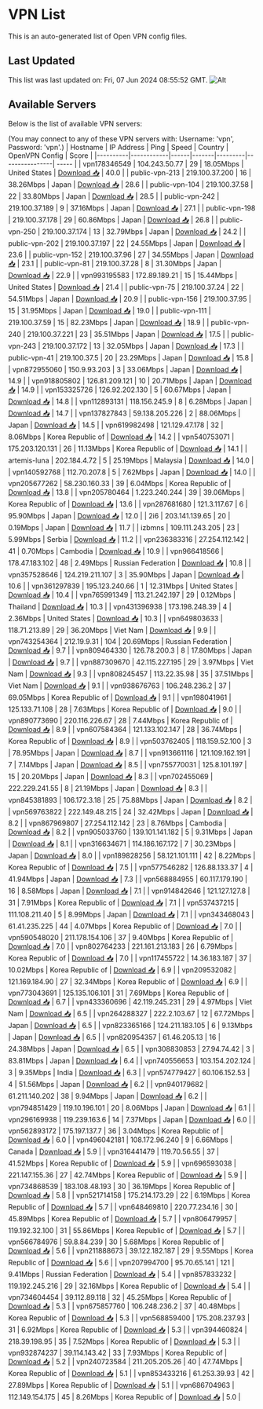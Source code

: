# VPN List

This is an auto-generated list of Open VPN config files.

## Last Updated

This list was last updated on: Fri, 07 Jun 2024 08:55:52 GMT.
![Alt](https://repobeats.axiom.co/api/embed/186b98318ef1479477931607c1ad7d823f12451f.svg "Repobeats analytics image")

## Available Servers

Below is the list of available VPN servers:

(You may connect to any of these VPN servers with: Username: 'vpn', Password: 'vpn'.)
| Hostname | IP Address | Ping | Speed | Country | OpenVPN Config | Score |
|----------|------------|------|-------|---------|----------------| ----- |
| vpn178346549 | 104.243.50.77 | 29 | 18.05Mbps | United States | [Download 📥](./configs/server_0_US.ovpn) | 40.0 |
| public-vpn-213 | 219.100.37.200 | 16 | 38.26Mbps | Japan | [Download 📥](./configs/server_1_JP.ovpn) | 28.6 |
| public-vpn-104 | 219.100.37.58 | 22 | 33.80Mbps | Japan | [Download 📥](./configs/server_2_JP.ovpn) | 28.5 |
| public-vpn-242 | 219.100.37.189 | 9 | 37.16Mbps | Japan | [Download 📥](./configs/server_3_JP.ovpn) | 27.1 |
| public-vpn-198 | 219.100.37.178 | 29 | 60.86Mbps | Japan | [Download 📥](./configs/server_4_JP.ovpn) | 26.8 |
| public-vpn-250 | 219.100.37.174 | 13 | 32.79Mbps | Japan | [Download 📥](./configs/server_5_JP.ovpn) | 24.2 |
| public-vpn-202 | 219.100.37.197 | 22 | 24.55Mbps | Japan | [Download 📥](./configs/server_6_JP.ovpn) | 23.6 |
| public-vpn-152 | 219.100.37.96 | 27 | 34.55Mbps | Japan | [Download 📥](./configs/server_7_JP.ovpn) | 23.1 |
| public-vpn-81 | 219.100.37.28 | 8 | 31.30Mbps | Japan | [Download 📥](./configs/server_8_JP.ovpn) | 22.9 |
| vpn993195583 | 172.89.189.21 | 15 | 15.44Mbps | United States | [Download 📥](./configs/server_9_US.ovpn) | 21.4 |
| public-vpn-75 | 219.100.37.24 | 22 | 54.51Mbps | Japan | [Download 📥](./configs/server_10_JP.ovpn) | 20.9 |
| public-vpn-156 | 219.100.37.95 | 15 | 31.95Mbps | Japan | [Download 📥](./configs/server_11_JP.ovpn) | 19.0 |
| public-vpn-111 | 219.100.37.59 | 15 | 82.23Mbps | Japan | [Download 📥](./configs/server_12_JP.ovpn) | 18.9 |
| public-vpn-240 | 219.100.37.221 | 23 | 35.51Mbps | Japan | [Download 📥](./configs/server_13_JP.ovpn) | 17.5 |
| public-vpn-243 | 219.100.37.172 | 13 | 32.05Mbps | Japan | [Download 📥](./configs/server_14_JP.ovpn) | 17.3 |
| public-vpn-41 | 219.100.37.5 | 20 | 23.29Mbps | Japan | [Download 📥](./configs/server_15_JP.ovpn) | 15.8 |
| vpn872955060 | 150.9.93.203 | 3 | 33.06Mbps | Japan | [Download 📥](./configs/server_16_JP.ovpn) | 14.9 |
| vpn918805802 | 126.81.209.121 | 10 | 20.71Mbps | Japan | [Download 📥](./configs/server_17_JP.ovpn) | 14.9 |
| vpn153325726 | 126.92.202.130 | 5 | 60.67Mbps | Japan | [Download 📥](./configs/server_18_JP.ovpn) | 14.8 |
| vpn112893131 | 118.156.245.9 | 8 | 6.28Mbps | Japan | [Download 📥](./configs/server_19_JP.ovpn) | 14.7 |
| vpn137827843 | 59.138.205.226 | 2 | 88.06Mbps | Japan | [Download 📥](./configs/server_20_JP.ovpn) | 14.5 |
| vpn619982498 | 121.129.47.178 | 32 | 8.06Mbps | Korea Republic of | [Download 📥](./configs/server_21_KR.ovpn) | 14.2 |
| vpn540753071 | 175.203.120.131 | 26 | 11.13Mbps | Korea Republic of | [Download 📥](./configs/server_22_KR.ovpn) | 14.1 |
| artemis-luna | 202.184.4.72 | 5 | 25.19Mbps | Malaysia | [Download 📥](./configs/server_23_MY.ovpn) | 14.0 |
| vpn140592768 | 112.70.207.8 | 5 | 7.62Mbps | Japan | [Download 📥](./configs/server_24_JP.ovpn) | 14.0 |
| vpn205677262 | 58.230.160.33 | 39 | 6.04Mbps | Korea Republic of | [Download 📥](./configs/server_25_KR.ovpn) | 13.8 |
| vpn205780464 | 1.223.240.244 | 39 | 39.06Mbps | Korea Republic of | [Download 📥](./configs/server_26_KR.ovpn) | 13.6 |
| vpn287681680 | 121.3.117.67 | 6 | 95.90Mbps | Japan | [Download 📥](./configs/server_27_JP.ovpn) | 12.0 |
| 2i6 | 203.141.139.65 | 20 | 0.19Mbps | Japan | [Download 📥](./configs/server_28_JP.ovpn) | 11.7 |
| izbmns | 109.111.243.205 | 23 | 5.99Mbps | Serbia | [Download 📥](./configs/server_29_RS.ovpn) | 11.2 |
| vpn236383316 | 27.254.112.142 | 41 | 0.70Mbps | Cambodia | [Download 📥](./configs/server_30_KH.ovpn) | 10.9 |
| vpn966418566 | 178.47.183.102 | 48 | 2.49Mbps | Russian Federation | [Download 📥](./configs/server_31_RU.ovpn) | 10.8 |
| vpn357528646 | 124.219.211.107 | 3 | 35.90Mbps | Japan | [Download 📥](./configs/server_32_JP.ovpn) | 10.6 |
| vpn361297839 | 195.123.240.66 | 1 | 12.31Mbps | United States | [Download 📥](./configs/server_33_US.ovpn) | 10.4 |
| vpn765991349 | 113.21.242.197 | 29 | 0.12Mbps | Thailand | [Download 📥](./configs/server_34_TH.ovpn) | 10.3 |
| vpn431396938 | 173.198.248.39 | 4 | 2.36Mbps | United States | [Download 📥](./configs/server_35_US.ovpn) | 10.3 |
| vpn649803633 | 118.71.213.89 | 29 | 36.20Mbps | Viet Nam | [Download 📥](./configs/server_36_VN.ovpn) | 9.9 |
| vpn743254364 | 212.19.9.31 | 104 | 20.69Mbps | Russian Federation | [Download 📥](./configs/server_37_RU.ovpn) | 9.7 |
| vpn809464330 | 126.78.200.3 | 8 | 17.80Mbps | Japan | [Download 📥](./configs/server_38_JP.ovpn) | 9.7 |
| vpn887309670 | 42.115.227.195 | 29 | 3.97Mbps | Viet Nam | [Download 📥](./configs/server_39_VN.ovpn) | 9.3 |
| vpn808245457 | 113.22.35.98 | 35 | 37.51Mbps | Viet Nam | [Download 📥](./configs/server_40_VN.ovpn) | 9.1 |
| vpn938676763 | 106.248.236.2 | 37 | 69.05Mbps | Korea Republic of | [Download 📥](./configs/server_41_KR.ovpn) | 9.1 |
| vpn198041961 | 125.133.71.108 | 28 | 7.63Mbps | Korea Republic of | [Download 📥](./configs/server_42_KR.ovpn) | 9.0 |
| vpn890773690 | 220.116.226.67 | 28 | 7.44Mbps | Korea Republic of | [Download 📥](./configs/server_43_KR.ovpn) | 8.9 |
| vpn607584364 | 121.133.102.147 | 28 | 36.74Mbps | Korea Republic of | [Download 📥](./configs/server_44_KR.ovpn) | 8.9 |
| vpn503762405 | 118.159.52.100 | 3 | 78.95Mbps | Japan | [Download 📥](./configs/server_45_JP.ovpn) | 8.7 |
| vpn913661116 | 121.109.162.191 | 7 | 7.14Mbps | Japan | [Download 📥](./configs/server_46_JP.ovpn) | 8.5 |
| vpn755770031 | 125.8.101.197 | 15 | 20.20Mbps | Japan | [Download 📥](./configs/server_47_JP.ovpn) | 8.3 |
| vpn702455069 | 222.229.241.55 | 8 | 21.19Mbps | Japan | [Download 📥](./configs/server_48_JP.ovpn) | 8.3 |
| vpn845381893 | 106.172.3.18 | 25 | 75.88Mbps | Japan | [Download 📥](./configs/server_49_JP.ovpn) | 8.2 |
| vpn569763822 | 222.149.48.215 | 24 | 32.42Mbps | Japan | [Download 📥](./configs/server_50_JP.ovpn) | 8.2 |
| vpn867969807 | 27.254.112.142 | 23 | 8.76Mbps | Cambodia | [Download 📥](./configs/server_51_KH.ovpn) | 8.2 |
| vpn905033760 | 139.101.141.182 | 5 | 9.31Mbps | Japan | [Download 📥](./configs/server_52_JP.ovpn) | 8.1 |
| vpn316634671 | 114.186.167.172 | 7 | 30.23Mbps | Japan | [Download 📥](./configs/server_53_JP.ovpn) | 8.0 |
| vpn189828256 | 58.121.101.111 | 42 | 8.22Mbps | Korea Republic of | [Download 📥](./configs/server_54_KR.ovpn) | 7.5 |
| vpn577546282 | 126.88.133.37 | 4 | 41.94Mbps | Japan | [Download 📥](./configs/server_55_JP.ovpn) | 7.3 |
| vpn568884955 | 60.117.179.190 | 16 | 8.58Mbps | Japan | [Download 📥](./configs/server_56_JP.ovpn) | 7.1 |
| vpn914842646 | 121.127.127.8 | 31 | 7.91Mbps | Korea Republic of | [Download 📥](./configs/server_57_KR.ovpn) | 7.1 |
| vpn537437215 | 111.108.211.40 | 5 | 8.99Mbps | Japan | [Download 📥](./configs/server_58_JP.ovpn) | 7.1 |
| vpn343468043 | 61.41.235.225 | 44 | 4.07Mbps | Korea Republic of | [Download 📥](./configs/server_59_KR.ovpn) | 7.0 |
| vpn590548020 | 211.178.154.106 | 37 | 9.40Mbps | Korea Republic of | [Download 📥](./configs/server_60_KR.ovpn) | 7.0 |
| vpn802764233 | 221.161.213.183 | 26 | 6.79Mbps | Korea Republic of | [Download 📥](./configs/server_61_KR.ovpn) | 7.0 |
| vpn117455722 | 14.36.183.187 | 37 | 10.02Mbps | Korea Republic of | [Download 📥](./configs/server_62_KR.ovpn) | 6.9 |
| vpn209532082 | 121.169.184.90 | 27 | 32.34Mbps | Korea Republic of | [Download 📥](./configs/server_63_KR.ovpn) | 6.9 |
| vpn773043691 | 125.135.106.101 | 31 | 7.69Mbps | Korea Republic of | [Download 📥](./configs/server_64_KR.ovpn) | 6.7 |
| vpn433360696 | 42.119.245.231 | 29 | 4.97Mbps | Viet Nam | [Download 📥](./configs/server_65_VN.ovpn) | 6.5 |
| vpn264288327 | 222.2.103.67 | 12 | 67.72Mbps | Japan | [Download 📥](./configs/server_66_JP.ovpn) | 6.5 |
| vpn823365166 | 124.211.183.105 | 6 | 9.13Mbps | Japan | [Download 📥](./configs/server_67_JP.ovpn) | 6.5 |
| vpn820954357 | 61.46.205.13 | 16 | 24.38Mbps | Japan | [Download 📥](./configs/server_68_JP.ovpn) | 6.5 |
| vpn308830853 | 27.94.74.42 | 3 | 83.81Mbps | Japan | [Download 📥](./configs/server_69_JP.ovpn) | 6.4 |
| vpn740556653 | 103.154.202.124 | 3 | 9.35Mbps | India | [Download 📥](./configs/server_70_IN.ovpn) | 6.3 |
| vpn574779427 | 60.106.152.53 | 4 | 51.56Mbps | Japan | [Download 📥](./configs/server_71_JP.ovpn) | 6.2 |
| vpn940179682 | 61.211.140.202 | 38 | 9.94Mbps | Japan | [Download 📥](./configs/server_72_JP.ovpn) | 6.2 |
| vpn794851429 | 119.10.196.101 | 20 | 8.06Mbps | Japan | [Download 📥](./configs/server_73_JP.ovpn) | 6.1 |
| vpn296169938 | 119.239.163.6 | 14 | 7.37Mbps | Japan | [Download 📥](./configs/server_74_JP.ovpn) | 6.0 |
| vpn562893172 | 175.197.137.7 | 36 | 3.04Mbps | Korea Republic of | [Download 📥](./configs/server_75_KR.ovpn) | 6.0 |
| vpn496042181 | 108.172.96.240 | 9 | 6.66Mbps | Canada | [Download 📥](./configs/server_76_CA.ovpn) | 5.9 |
| vpn316441479 | 119.70.56.55 | 37 | 41.52Mbps | Korea Republic of | [Download 📥](./configs/server_77_KR.ovpn) | 5.9 |
| vpn696593038 | 221.147.155.36 | 27 | 42.74Mbps | Korea Republic of | [Download 📥](./configs/server_78_KR.ovpn) | 5.9 |
| vpn734868539 | 183.108.48.193 | 30 | 36.19Mbps | Korea Republic of | [Download 📥](./configs/server_79_KR.ovpn) | 5.8 |
| vpn521714158 | 175.214.173.29 | 22 | 6.19Mbps | Korea Republic of | [Download 📥](./configs/server_80_KR.ovpn) | 5.7 |
| vpn648469810 | 220.77.234.16 | 30 | 45.89Mbps | Korea Republic of | [Download 📥](./configs/server_81_KR.ovpn) | 5.7 |
| vpn806479957 | 119.192.32.100 | 31 | 55.86Mbps | Korea Republic of | [Download 📥](./configs/server_82_KR.ovpn) | 5.7 |
| vpn566784976 | 59.8.84.239 | 30 | 5.68Mbps | Korea Republic of | [Download 📥](./configs/server_83_KR.ovpn) | 5.6 |
| vpn211888673 | 39.122.182.187 | 29 | 9.55Mbps | Korea Republic of | [Download 📥](./configs/server_84_KR.ovpn) | 5.6 |
| vpn207994700 | 95.70.65.141 | 121 | 9.41Mbps | Russian Federation | [Download 📥](./configs/server_85_RU.ovpn) | 5.4 |
| vpn857833232 | 119.192.245.216 | 29 | 32.16Mbps | Korea Republic of | [Download 📥](./configs/server_86_KR.ovpn) | 5.4 |
| vpn734604454 | 39.112.89.118 | 32 | 45.25Mbps | Korea Republic of | [Download 📥](./configs/server_87_KR.ovpn) | 5.3 |
| vpn675857760 | 106.248.236.2 | 37 | 40.48Mbps | Korea Republic of | [Download 📥](./configs/server_88_KR.ovpn) | 5.3 |
| vpn568859400 | 175.208.237.93 | 31 | 6.92Mbps | Korea Republic of | [Download 📥](./configs/server_89_KR.ovpn) | 5.3 |
| vpn394460824 | 218.39.198.95 | 35 | 7.52Mbps | Korea Republic of | [Download 📥](./configs/server_90_KR.ovpn) | 5.3 |
| vpn932874237 | 39.114.143.42 | 33 | 7.93Mbps | Korea Republic of | [Download 📥](./configs/server_91_KR.ovpn) | 5.2 |
| vpn240723584 | 211.205.205.26 | 40 | 47.74Mbps | Korea Republic of | [Download 📥](./configs/server_92_KR.ovpn) | 5.1 |
| vpn853433216 | 61.253.39.93 | 42 | 27.89Mbps | Korea Republic of | [Download 📥](./configs/server_93_KR.ovpn) | 5.1 |
| vpn686704963 | 112.149.154.175 | 45 | 8.26Mbps | Korea Republic of | [Download 📥](./configs/server_94_KR.ovpn) | 5.0 |

